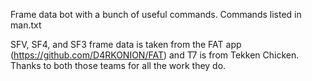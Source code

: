 Frame data bot with a bunch of useful commands. Commands listed in man.txt

SFV, SF4, and SF3 frame data is taken from the FAT app (https://github.com/D4RKONION/FAT) and T7 is from Tekken Chicken.
Thanks to both those teams for all the work they do.
